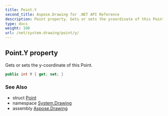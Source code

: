 ```yaml
---
title: Point.Y
second_title: Aspose.Drawing for .NET API Reference
description: Point property. Gets or sets the ycoordinate of this Point
type: docs
weight: 100
url: /net/system.drawing/point/y/
---
```

## Point.Y property

Gets or sets the y-coordinate of this Point.

```csharp
public int Y { get; set; }
```

### See Also

* struct [Point](../)
* namespace [System.Drawing](../../point/)
* assembly [Aspose.Drawing](../../../)


